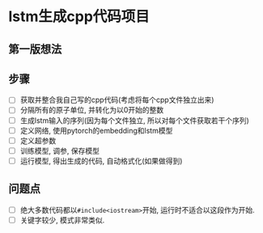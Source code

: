 # lstm生成cpp代码项目

## 第一版想法

## 步骤
 - [ ] 获取并整合我自己写的cpp代码(考虑将每个cpp文件独立出来)
 - [ ] 分隔所有的原子单位, 并转化为以0开始的整数
 - [ ] 生成lstm输入的序列(因为每个文件独立, 所以对每个文件获取若干个序列)
 - [ ] 定义网络, 使用pytorch的embedding和lstm模型
 - [ ] 定义超参数
 - [ ] 训练模型, 调参, 保存模型
 - [ ] 运行模型, 得出生成的代码, 自动格式化(如果做得到)

## 问题点
 - [ ] 绝大多数代码都以`#include<iostream>`开始, 运行时不适合以这段作为开始.
 - [ ] 关键字较少, 模式非常类似.
